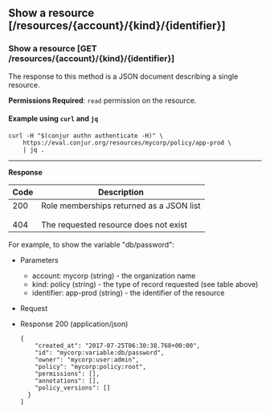 ## Show a resource [/resources/{account}/{kind}/{identifier}]

### Show a resource [GET /resources/{account}/{kind}/{identifier}]

The response to this method is a JSON document describing a single resource.

**Permissions Required**: `read` permission on the resource.

<!-- include(partials/resource_kinds.md) -->

#### Example using `curl` and `jq`

```
curl -H "$(conjur authn authenticate -H)" \
    https://eval.conjur.org/resources/mycorp/policy/app-prod \
    | jq .
```

---

<!-- include(partials/auth_header_table.md) -->

**Response**

| Code | Description                                         |
|------|-----------------------------------------------------|
|  200 | Role memberships returned as a JSON list            |
|<!-- include(partials/http_401.md) -->|
|<!-- include(partials/http_403.md) -->|
|  404 | The requested resource does not exist |

For example, to show the variable "db/password":

+ Parameters
  + account: mycorp (string) - the organization name
  + kind: policy (string) - the type of record requested (see table above)
  + identifier: app-prod (string)  - the identifier of the resource

+ Request
  <!-- include(partials/auth_header_code.md) -->

+ Response 200 (application/json)

    ```
    {
        "created_at": "2017-07-25T06:30:38.768+00:00",
        "id": "mycorp:variable:db/password",
        "owner": "mycorp:user:admin",
        "policy": "mycorp:policy:root",
        "permissions": [],
        "annotations": [],
        "policy_versions": []
      }
    ]
    ```
